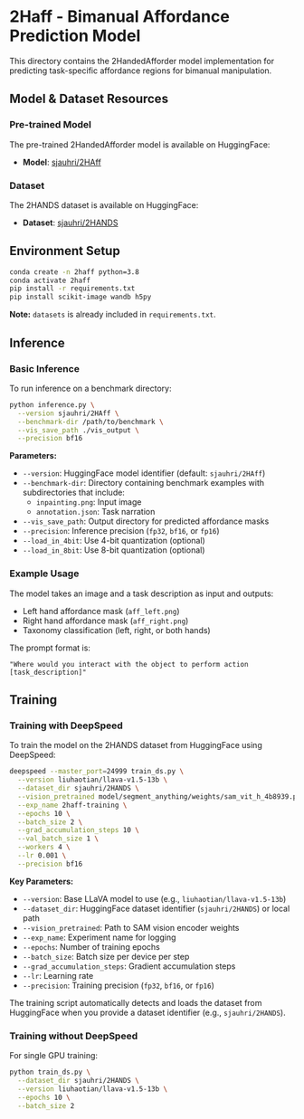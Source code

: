 # 2Haff - Bimanual Affordance Prediction Model

This directory contains the 2HandedAfforder model implementation for predicting task-specific affordance regions for bimanual manipulation.

## Model & Dataset Resources

### Pre-trained Model
The pre-trained 2HandedAfforder model is available on HuggingFace:
- **Model**: [sjauhri/2HAff](https://huggingface.co/sjauhri/2HAff)

### Dataset
The 2HANDS dataset is available on HuggingFace:
- **Dataset**: [sjauhri/2HANDS](https://huggingface.co/datasets/sjauhri/2HANDS)

## Environment Setup

```bash
conda create -n 2haff python=3.8
conda activate 2haff
pip install -r requirements.txt
pip install scikit-image wandb h5py
```

**Note:** `datasets` is already included in `requirements.txt`.

## Inference

### Basic Inference

To run inference on a benchmark directory:

```bash
python inference.py \
  --version sjauhri/2HAff \
  --benchmark-dir /path/to/benchmark \
  --vis_save_path ./vis_output \
  --precision bf16
```

**Parameters:**
- `--version`: HuggingFace model identifier (default: `sjauhri/2HAff`)
- `--benchmark-dir`: Directory containing benchmark examples with subdirectories that include:
  - `inpainting.png`: Input image
  - `annotation.json`: Task narration
- `--vis_save_path`: Output directory for predicted affordance masks
- `--precision`: Inference precision (`fp32`, `bf16`, or `fp16`)
- `--load_in_4bit`: Use 4-bit quantization (optional)
- `--load_in_8bit`: Use 8-bit quantization (optional)

### Example Usage

The model takes an image and a task description as input and outputs:
- Left hand affordance mask (`aff_left.png`)
- Right hand affordance mask (`aff_right.png`)
- Taxonomy classification (left, right, or both hands)

The prompt format is:
```
"Where would you interact with the object to perform action [task_description]"
```

## Training

### Training with DeepSpeed

To train the model on the 2HANDS dataset from HuggingFace using DeepSpeed:

```bash
deepspeed --master_port=24999 train_ds.py \
  --version liuhaotian/llava-v1.5-13b \
  --dataset_dir sjauhri/2HANDS \
  --vision_pretrained model/segment_anything/weights/sam_vit_h_4b8939.pth \
  --exp_name 2haff-training \
  --epochs 10 \
  --batch_size 2 \
  --grad_accumulation_steps 10 \
  --val_batch_size 1 \
  --workers 4 \
  --lr 0.001 \
  --precision bf16
```

**Key Parameters:**
- `--version`: Base LLaVA model to use (e.g., `liuhaotian/llava-v1.5-13b`)
- `--dataset_dir`: HuggingFace dataset identifier (`sjauhri/2HANDS`) or local path
- `--vision_pretrained`: Path to SAM vision encoder weights
- `--exp_name`: Experiment name for logging
- `--epochs`: Number of training epochs
- `--batch_size`: Batch size per device per step
- `--grad_accumulation_steps`: Gradient accumulation steps
- `--lr`: Learning rate
- `--precision`: Training precision (`fp32`, `bf16`, or `fp16`)

The training script automatically detects and loads the dataset from HuggingFace when you provide a dataset identifier (e.g., `sjauhri/2HANDS`).

### Training without DeepSpeed

For single GPU training:

```bash
python train_ds.py \
  --dataset_dir sjauhri/2HANDS \
  --version liuhaotian/llava-v1.5-13b \
  --epochs 10 \
  --batch_size 2
```